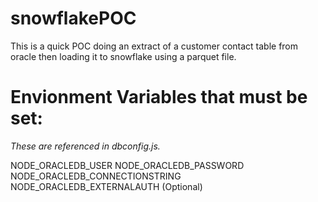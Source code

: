 # snowflakePOC
This is a quick POC doing an extract of a customer contact table from oracle then loading it to snowflake using a parquet file.

# Envionment Variables that must be set:

*These are referenced in dbconfig.js.*

NODE_ORACLEDB_USER
NODE_ORACLEDB_PASSWORD
NODE_ORACLEDB_CONNECTIONSTRING
NODE_ORACLEDB_EXTERNALAUTH (Optional)